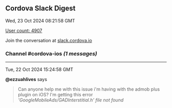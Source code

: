 ## Cordova Slack Digest
Wed, 23 Oct 2024 08:21:58 GMT

[User count: 4907](https://cordova.slack.com/)


Join the conversation at [slack.cordova.io](http://slack.cordova.io/)

### __Channel #cordova-ios__ _(1 messages)_
---

Tue, 22 Oct 2024 15:24:58 GMT

__@ezzuahlives__ says 
> Can anyone help me with this issue i'm having with the admob plus plugin on iOS? I'm getting this error
> *'GoogleMobileAds/GADInterstitial.h' file not found*
> 
